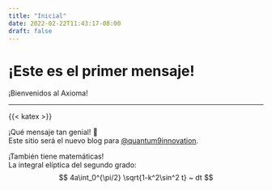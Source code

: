 ```yaml
---
title: "Inicial"
date: 2022-02-22T11:43:17-08:00
draft: false
---
```


# ¡Este es el primer mensaje!

¡Bienvenidos al Axioma!

---
{{< katex >}}

¡Qué mensaje tan genial! :tada:\
Este sitio será el nuevo blog para [@quantum9innovation](https://github.com/quantum9innovation).

¡También tiene matemáticas!\
La integral elíptica del segundo grado:
$$ 4a\int_0^{\pi/2} \sqrt{1-k^2\sin^2 t} ~ dt $$
